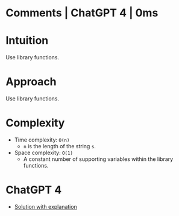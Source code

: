 # Comments | ChatGPT 4 | 0ms

# Intuition

Use library functions.

# Approach

Use library functions.

# Complexity

- Time complexity: `O(n)`
    - `n` is the length of the string `s`.
- Space complexity: `O(1)`
    - A constant number of supporting variables within the library functions.

# ChatGPT 4

- [Solution with explanation](https://chat.openai.com/share/c0238986-0e90-409b-9096-080ec97c2463)
